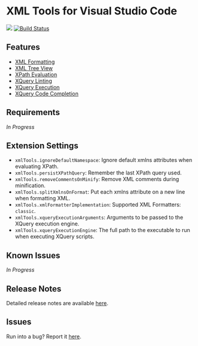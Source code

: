 # XML Tools for Visual Studio Code
[![](https://img.shields.io/badge/gitter-join_chat-1dce73.svg?logo=data%3Aimage%2Fsvg%2Bxml%3Bbase64%2CPD94bWwgdmVyc2lvbj0iMS4wIiBlbmNvZGluZz0iVVRGLTgiPz4NCjxzdmcgeG1sbnM9Imh0dHA6Ly93d3cudzMub3JnLzIwMDAvc3ZnIj48cmVjdCB4PSIwIiB5PSI1IiBmaWxsPSIjZmZmIiB3aWR0aD0iMSIgaGVpZ2h0PSI1Ii8%2BPHJlY3QgeD0iMiIgeT0iNiIgZmlsbD0iI2ZmZiIgd2lkdGg9IjEiIGhlaWdodD0iNyIvPjxyZWN0IHg9IjQiIHk9IjYiIGZpbGw9IiNmZmYiIHdpZHRoPSIxIiBoZWlnaHQ9IjciLz48cmVjdCB4PSI2IiB5PSI2IiBmaWxsPSIjZmZmIiB3aWR0aD0iMSIgaGVpZ2h0PSI0Ii8%2BPC9zdmc%2B&logoWidth=8)](https://gitter.im/vscode-xml/vscode-xml)
[![Build Status](https://travis-ci.org/DotJoshJohnson/vscode-xml.svg?branch=master)](https://travis-ci.org/DotJoshJohnson/vscode-xml)

## Features
* [XML Formatting](https://github.com/DotJoshJohnson/vscode-xml/wiki/xml-formatting)
* [XML Tree View](https://github.com/DotJoshJohnson/vscode-xml/wiki/xml-tree-view)
* [XPath Evaluation](https://github.com/DotJoshJohnson/vscode-xml/wiki/xpath-evaluation)
* [XQuery Linting](https://github.com/DotJoshJohnson/vscode-xml/wiki/xquery-linting)
* [XQuery Execution](https://github.com/DotJoshJohnson/vscode-xml/wiki/xquery-script-execution)
* [XQuery Code Completion](https://github.com/DotJoshJohnson/vscode-xml/wiki/xquery-code-completion)

## Requirements
*In Progress*

## Extension Settings
* `xmlTools.ignoreDefaultNamespace`: Ignore default xmlns attributes when evaluating XPath.
* `xmlTools.persistXPathQuery`: Remember the last XPath query used.
* `xmlTools.removeCommentsOnMinify`: Remove XML comments during minification.
* `xmlTools.splitXmlnsOnFormat`: Put each xmlns attribute on a new line when formatting XML.
* `xmlTools.xmlFormatterImplementation`: Supported XML Formatters: `classic`.
* `xmlTools.xqueryExecutionArguments`: Arguments to be passed to the XQuery execution engine.
* `xmlTools.xqueryExecutionEngine`: The full path to the executable to run when executing XQuery scripts.

## Known Issues
*In Progress*

## Release Notes
Detailed release notes are available [here](https://github.com/DotJoshJohnson/vscode-xml/releases).

## Issues
Run into a bug? Report it [here](https://github.com/DotJoshJohnson/vscode-xml/issues).
